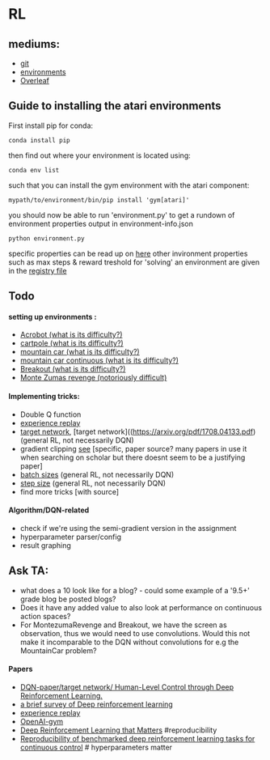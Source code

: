 # RL

## mediums:
* [git](https://github.com/MelleVessies/RL)
* [environments](https://gym.openai.com/envs/#classic_control)
* [Overleaf](https://www.overleaf.com/5619338925gmhsmbkfvhgw)

## Guide to installing the atari environments

First install pip for conda:

`conda install pip`

then find out where your environment is located using:

`conda env list`

such that you can install the gym environment with the atari component:

`mypath/to/environment/bin/pip install 'gym[atari]'`

you should now be able to run 'environment.py' to get a rundown of environment properties output in environment-info.json

`python environment.py`

specific properties can be read up on [here](https://gym.openai.com/docs/)
other invironment properties such as max steps & reward treshold for 'solving' an environment are given in the [registry file](https://github.com/openai/gym/blob/master/gym/envs/__init__.py)
## Todo


#### setting up environments :
* [Acrobot (what is its difficulty?)](https://gym.openai.com/envs/Acrobot-v1/)
* [cartpole (what is its difficulty?)](https://gym.openai.com/envs/CartPole-v1/)
* [mountain car (what is its difficulty?)](https://gym.openai.com/envs/MountainCar-v0)
* [mountain car continuous (what is its difficulty?)](https://gym.openai.com/envs/MountainCar-v0/)
* [Breakout (what is its difficulty?)](https://gym.openai.com/envs/Breakout-v0/)
* [Monte Zumas revenge (notoriously difficult)](https://gym.openai.com/envs/MontezumaRevenge-v0/)

#### Implementing tricks:
* Double Q function
* [experience replay](http://www.incompleteideas.net/lin-92.pdf)
* [target network](https://storage.googleapis.com/deepmind-media/dqn/DQNNaturePaper.pdf), [target network]((https://arxiv.org/pdf/1708.04133.pdf) (general RL, not necessarily DQN)
* gradient clipping [see](https://abhishm.github.io/DQN/) [specific, paper source? many papers in use it when searching on scholar but there doesnt seem to be a justifying paper]
* [batch sizes](https://arxiv.org/pdf/1708.04133.pdf) (general RL, not necessarily DQN)
* [step size](https://arxiv.org/pdf/1708.04133.pdf) (general RL, not necessarily DQN)
* find more tricks [with source]


#### Algorithm/DQN-related
* check if we're using the semi-gradient version in the assignment
* hyperparameter parser/config
* result graphing

## Ask TA:
* what does a 10 look like for a blog? - could some example of a '9.5+' grade blog be posted blogs?
* Does it have any added value to also look at performance on continuous action spaces?
* For MontezumaRevenge and Breakout, we have the screen as observation, thus we would need to use convolutions. Would this not make it incomparable to the DQN without convolutions for e.g the MountainCar problem?

#### Papers
* [DQN-paper/target network/ Human-Level Control
through Deep Reinforcement Learning.](https://storage.googleapis.com/deepmind-media/dqn/DQNNaturePaper.pdf)
* [a brief survey of Deep reinforcement learning](https://arxiv.org/pdf/1708.05866.pdf)
* [experience replay](http://www.incompleteideas.net/lin-92.pdf)
* [OpenAI-gym](https://arxiv.org/pdf/1606.01540.pdf)
* [Deep Reinforcement Learning that Matters](https://arxiv.org/pdf/1709.06560.pdf) #reproducibility
* [Reproducibility of benchmarked deep reinforcement learning tasks for continuous control](https://arxiv.org/pdf/1708.04133.pdf) # hyperparameters matter

